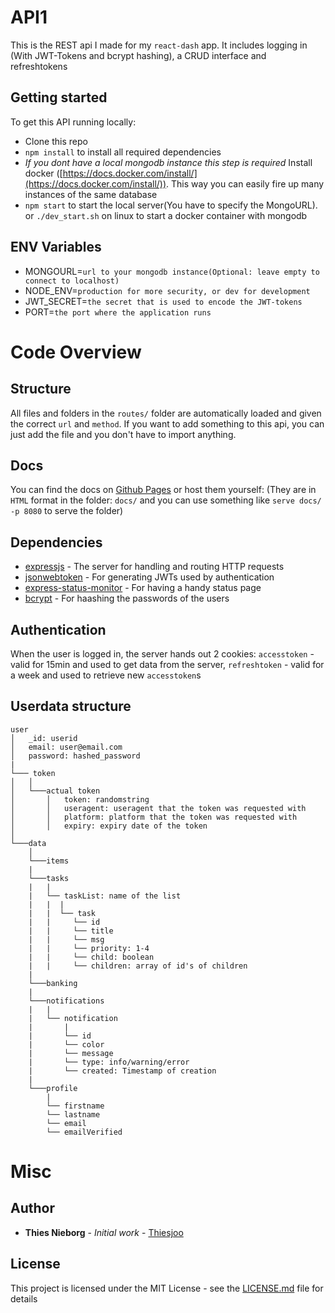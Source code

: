 # API1
This is the REST api I made for my ```react-dash``` app. It includes logging in (With JWT-Tokens and bcrypt hashing), a CRUD interface and refreshtokens

## Getting started
To get this API running locally:

- Clone this repo
- `npm install` to install all required dependencies
- *If you dont have a local mongodb instance this step is required* Install docker ([https://docs.docker.com/install/](https://docs.docker.com/install/)). This way you can easily fire up many instances of the same database
- `npm start` to start the local server(You have to specify the MongoURL). or `./dev_start.sh` on linux to start a docker container with mongodb


## ENV Variables

* MONGOURL=```url to your mongodb instance(Optional: leave empty to connect to localhost)``` 
* NODE_ENV=```production for more security, or dev for development```
* JWT_SECRET=```the secret that is used to encode the JWT-tokens```
* PORT=```the port where the application runs```


# Code Overview

## Structure
All files and folders in the `routes/` folder are automatically loaded and given the correct `url` and `method`. If you want to add something to this api, you can just add the file and you don't have to import anything.

## Docs
You can find the docs on [Github Pages](https://thiesjoo.github.io/react-dash-api1/) or host them yourself:
(They are in `HTML` format in the folder: `docs/` and you can use something like `serve docs/ -p 8080` to serve the folder)


## Dependencies

- [expressjs](https://github.com/expressjs/express) - The server for handling and routing HTTP requests
- [jsonwebtoken](https://github.com/auth0/node-jsonwebtoken) - For generating JWTs used by authentication
- [express-status-monitor](https://github.com/RafalWilinski/express-status-monitor) - For having a handy status page
- [bcrypt](https://github.com/kelektiv/node.bcrypt.js) - For haashing the passwords of the users


## Authentication
When the user is logged in, the server hands out 2 cookies: `accesstoken` - valid for 15min and used to get data from the server, `refreshtoken` - valid for a week and used to retrieve new `accesstoken`s

## Userdata structure

```
user
│   _id: userid
│   email: user@email.com    
│   password: hashed_password
|
└─── token
│   │
│   └───actual token
│       │   token: randomstring
│       │   useragent: useragent that the token was requested with
│       │   platform: platform that the token was requested with
│       │   expiry: expiry date of the token
│   
└───data
    │   
    └───items
    |
    └───tasks
    |   |
    |   └── taskList: name of the list
    |   |  | 
    |   |  └── task
    |   |     └── id
    |   |     └── title
    |   |     └── msg
    |   |     └── priority: 1-4
    |   |     └── child: boolean
    |   |     └── children: array of id's of children
    |
    └───banking
    |
    └───notifications
    |   |
    |   └── notification
    |       | 
    |       └── id
    |       └── color
    |       └── message
    |       └── type: info/warning/error
    |       └── created: Timestamp of creation
    |
    └───profile  
        |
        └── firstname
        └── lastname
        └── email
        └── emailVerified
```

# Misc

## Author

* **Thies Nieborg** - *Initial work* - [Thiesjoo](https://github.com/Thiesjoo)

## License

This project is licensed under the MIT License - see the [LICENSE.md](LICENSE.md) file for details

